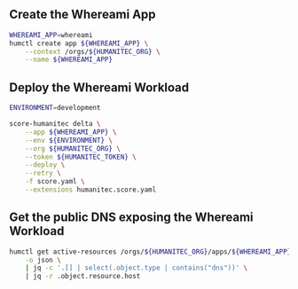## Create the Whereami App

```bash
WHEREAMI_APP=whereami
humctl create app ${WHEREAMI_APP} \
	--context /orgs/${HUMANITEC_ORG} \
	--name ${WHEREAMI_APP}
```

## Deploy the Whereami Workload

```bash
ENVIRONMENT=development
```

```bash
score-humanitec delta \
	--app ${WHEREAMI_APP} \
	--env ${ENVIRONMENT} \
	--org ${HUMANITEC_ORG} \
	--token ${HUMANITEC_TOKEN} \
	--deploy \
	--retry \
	-f score.yaml \
	--extensions humanitec.score.yaml
```

## Get the public DNS exposing the Whereami Workload

```bash
humctl get active-resources /orgs/${HUMANITEC_ORG}/apps/${WHEREAMI_APP}/envs/${ENVIRONMENT}/resources \
	-o json \
	| jq -c '.[] | select(.object.type | contains("dns"))' \
	| jq -r .object.resource.host
```